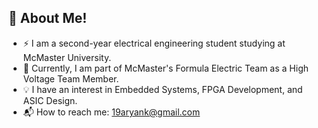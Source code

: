 ## 👋 About Me!

- ⚡ I am a second-year electrical engineering student studying at McMaster University.
- 🚗 Currently, I am part of McMaster's Formula Electric Team as a High Voltage Team Member.
- 💡 I have an interest in Embedded Systems, FPGA Development, and ASIC Design.
- 📬 How to reach me: [19aryank@gmail.com](mailto:19aryank@gmail.com)
